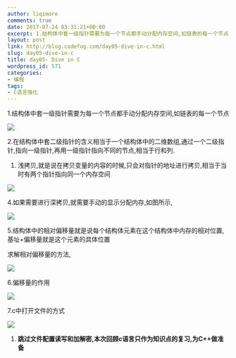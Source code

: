 ```yaml
---
author: liqimore
comments: true
date: 2017-07-24 03:31:21+00:00
excerpt: 1.结构体中套一级指针需要为每一个节点都手动分配内存空间,如链表的每一个节点
layout: post
link: http://blog.codefog.com/day05-dive-in-c.html
slug: day05-dive-in-c
title: day05- Dive in C
wordpress_id: 571
categories:
- 编程
tags:
- C语言强化
---
```


1.结构体中套一级指针需要为每一个节点都手动分配内存空间,如链表的每一个节点

![](https://static.timelovelife.com/qiniu/old/2017/07/245fc477735f5193cb68cf9d923d6d00.png)

2.在结构体中套二级指针的含义相当于一个结构体中的二维数组,通过一个二级指针,指向一级指针,再用一级指针指向不同的节点,相当于行和列.





  1. 浅拷贝,就是说在拷贝变量的内容的时候,只会对指针的地址进行拷贝,相当于当时有两个指针指向同一个内存空间



![](https://static.timelovelife.com/qiniu/old/2017/07/a57c9a075fb43a1763ffe785506b7ce7.png)

4.如果需要进行深拷贝,就需要手动的显示分配内存,如图所示,

![](https://static.timelovelife.com/qiniu/old/2017/07/34225d3eba7fff536ee7dd7dc587605c.png)

5.结构体中的相对偏移量就是说每个结构体元素在这个结构体中内存的相对位置, 基址+偏移量就是这个元素的具体位置

求解相对偏移量的方法,

![](https://static.timelovelife.com/qiniu/old/2017/07/f0505c93fa6ce2d9221ee890932c39a2.png)

6.偏移量的作用

![](https://static.timelovelife.com/qiniu/old/2017/07/10e8a2667cd53a2f6125b0255090873a.png)

7.c中打开文件的方式

![](https://static.timelovelife.com/qiniu/old/2017/07/03b5fad00a87e4c422ec09690c03b111.png)





  1. **跳过文件配置读写和加解密,本次回顾c语言只作为知识点的复习,为C++做准备**


